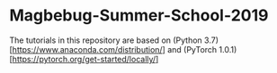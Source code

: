 # Magbebug-Summer-School-2019

The tutorials in this repository are based on (Python 3.7)[https://www.anaconda.com/distribution/] and (PyTorch 1.0.1)[https://pytorch.org/get-started/locally/]
